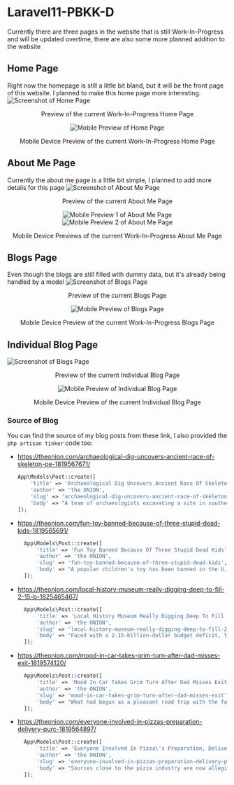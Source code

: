 # Laravel11-PBKK-D
Currently there are three pages in the website that is still Work-In-Progress and will be updated overtime, there are also some more planned addition to the website
## Home Page
Right now the homepage is still a little bit bland, but it will be the front page of this website. I planned to make this home page more interesting.
![Screenshot of Home Page](https://github.com/user-attachments/assets/663fdf06-0c31-4572-8f28-01006dc06341)

<p align="center"> Preview of the current Work-In-Progress Home Page </p>  

<p align="center">
    <img src="https://github.com/user-attachments/assets/1ab80db7-29e7-4062-908e-e0e180ec2d8c" alt="Mobile Preview of Home Page">
</p>
<p align="center"> Mobile Device Preview of the current Work-In-Progress Home Page </p>



## About Me Page
Currently the about me page is a little bit simple, I planned to add more details for this page
![Screenshot of About Me Page](https://github.com/user-attachments/assets/af62dc46-3e28-4143-af16-58780e2066bc)

<p align="center"> Preview of the current About Me Page </p>  

<p align="center">
    <img src="https://github.com/user-attachments/assets/26811763-f376-4262-969c-81e8aa0dd1ca" alt="Mobile Preview 1 of About Me Page">
    <img src="https://github.com/user-attachments/assets/77a15e72-c666-4ef8-a208-4359696a0cd8" alt="Mobile Preview 2 of About Me Page">
</p>
<p align="center"> Mobile Device Previews of the current Work-In-Progress About Me Page </p>

## Blogs Page
Even though the blogs are still filled with dummy data, but it's already being handled by a model
![Screenshot of Blogs Page](https://github.com/user-attachments/assets/4fd937be-75fc-489c-b30e-8be1d662e13a)

<p align="center"> Preview of the current Blogs Page </p>  

<p align="center">
    <img src="https://github.com/user-attachments/assets/dddad700-8ce1-431c-ac07-fac3004d5c9a" alt="Mobile Preview of Blogs Page">
</p>
<p align="center"> Mobile Device Preview of the current Work-In-Progress Blogs Page </p>

## Individual Blog Page
![Screenshot of Blogs Page](https://github.com/user-attachments/assets/5043e979-14bd-48f7-b9c1-dad37182a843)

<p align="center"> Preview of the current Individual Blog Page </p>  

<p align="center">
    <img src="https://github.com/user-attachments/assets/574b744c-3a52-49eb-abff-7b679257d1a4" alt="Mobile Preview of Individual Blog Page">
</p>
<p align="center"> Mobile Device Preview of the current Individual Blog Page </p>

### Source of Blog
You can find the source of my blog posts from these link, I also provided the `php artisan tinker` code too:
- https://theonion.com/archaeological-dig-uncovers-ancient-race-of-skeleton-pe-1819567671/
    ```php
    App\Models\Post::create([
        'title' => 'Archaeological Dig Uncovers Ancient Race Of Skeleton People',
        'author' => 'the ONION',
        'slug' => 'archaeological-dig-uncovers-ancient-race-of-skeleton-people',
        'body' => "A team of archaeologists excavating a site in southern Peru has discovered the remains of a previously unknown ancient civilization, believed to have populated the region for thousands of years. The civilization, which researchers have tentatively dubbed the 'Skeleton People', were apparently skilled in the arts of stone carving and pottery, though their most enduring legacy appears to be their rather strange physical makeup. \n\n\"We've never seen anything like it,\" said lead archaeologist Dr. Maria Rodriguez. \"They were, quite literally, made entirely of bone. No flesh, no organs, just bone.\" \n\nRodriguez explained that the Skeleton People's bone structure was highly complex, with intricate systems of joints and ligaments that allowed them to walk, talk, and even perform intricate dances. \"They were very advanced for their time,\" she said. \"They had a sophisticated understanding of anatomy, and they were clearly very adept at sculpting and fashioning bone.\" \n\nRodriguez added that the Skeleton People's culture seemed to be heavily influenced by their skeletal form. \"Their art often featured bone motifs, and their religious beliefs appear to have centered around the concept of the human skeleton.\" \n\nThe discovery has sent shockwaves through the archaeological community, and experts are now scrambling to learn more about the mysterious Skeleton People. \"This is a truly groundbreaking find,\" said Dr. John Smith, a leading expert on ancient civilizations. \"It challenges everything we thought we knew about human evolution and the origins of civilization.\" \n\n\"I mean, what kind of crazy, weird world did they live in?\" said Smith. \"Did they live in a giant, bone-filled cathedral? Was there a Skeleton King? Did they have skeleton wars? We're just scratching the surface here.\" \n\nWhile the Skeleton People's civilization ultimately collapsed for reasons that remain unclear, their bones will continue to be studied and analyzed for years to come, providing valuable insights into the history of our planet. \n\n\"It's going to be a long, strange trip,\" said Smith. \"But it's going to be a fascinating one.\"",
    ]);
    ```
- https://theonion.com/fun-toy-banned-because-of-three-stupid-dead-kids-1819565691/
  ```php
    App\Models\Post::create([
        'title' => 'Fun Toy Banned Because Of Three Stupid Dead Kids',
        'author' => 'the ONION',
        'slug' => 'fun-toy-banned-because-of-three-stupid-dead-kids',
        'body' => "A popular children's toy has been banned in the U.S. after three young children died while playing with it. \n\nThe toy, known as the \"Fun Time Fun-O-Matic 5000\", is a plastic toy that resembles a large, colorful ball with various moving parts and flashing lights. While the toy is marketed as a fun and educational way for children to learn about shapes, colors, and numbers, it has been criticized for its lack of safety features, particularly its sharp edges and small, easily removable parts. \n\nThe three children, ages 3, 4, and 5, died within a week of each other, all after choking on small pieces of the toy that they had dislodged and swallowed. \n\n\"This is a tragedy,\" said Dr. Susan Jones, a pediatric specialist. \"The Fun Time Fun-O-Matic 5000 is a dangerous toy that should never have been sold to children. The manufacturer has a responsibility to ensure that their products are safe for children, and they have failed to do so.\" \n\nFollowing the deaths, the U.S. Consumer Product Safety Commission issued a recall for the Fun Time Fun-O-Matic 5000 and urged parents to dispose of the toy immediately. \n\nThe toy manufacturer, Fun Time Toys, has issued a statement expressing their condolences to the families of the deceased children and claiming that they are committed to ensuring the safety of their products. They have also announced that they will be conducting a full investigation into the matter. \n\nThe deaths of the three children have sparked a nationwide debate about the safety of toys and the role of toy manufacturers in protecting children. \"This is a wake-up call for all of us,\" said Jones. \"Parents need to be vigilant and make sure that the toys their children are playing with are safe.\" \n\nIn the meantime, many parents have begun removing all toys from their homes, opting instead to entertain their children with more traditional forms of play, such as board games and outdoor activities. \"It's just not worth the risk,\" said one parent. \"I'm not going to risk my child's life for some cheap plastic toy.\"",
    ]);
    ```

- https://theonion.com/local-history-museum-really-digging-deep-to-fill-2-15-b-1825465467/
  ```php
    App\Models\Post::create([
        'title' => 'Local History Museum Really Digging Deep To Fill 2 15-By-20-Foot Rooms',
        'author' => 'the ONION',
        'slug' => 'local-history-museum-really-digging-deep-to-fill-2-15-by-20-foot-rooms',
        'body' => "Faced with a 2.15-billion-dollar budget deficit, the local history museum announced its plans to \"really dig deep\" to fill the gap. \n\n\"We're going to unearth some new exhibits, you could say,\" said museum curator Dr. John Smith, whose voice cracked with fatigue as he read a statement to the museum's board of directors. \"We're talking about digging up some of the city's most cherished artifacts, some of the most valuable pieces in our collection. It's gonna be a lot of work, but it's gonna be worth it.\" \n\nSmith explained that the museum's budget has been steadily declining in recent years, due in part to a decrease in donations and a decline in visitor numbers. \"People just aren't interested in history like they used to be,\" said Smith. \"They're too busy with their phones and their social media.\" \n\nIn an attempt to attract new visitors and generate revenue, the museum has decided to dig up some of its most valuable artifacts, including a collection of Civil War-era muskets, a 19th-century horse-drawn carriage, and a rare collection of Native American arrowheads. \n\n\"These items are priceless,\" said Smith. \"But we have to do what we have to do to keep the doors open. We're going to be very careful, of course, and we'll be using the best experts in the field.\" \n\nHowever, some critics have raised concerns about the museum's decision to dig up its artifacts. \"This is a terrible idea,\" said Dr. Mary Jones, a local historian. \"These artifacts are part of our city's heritage. They should be preserved for future generations, not dug up and sold off.\" \n\nSmith, however, remains confident that the museum's plan will be successful. \"We're going to make this work,\" he said. \"We're going to find a way to keep the museum alive and well.\" \n\nThe museum's board of directors is scheduled to vote on the plan next week.",
    ]);
    ```
- https://theonion.com/mood-in-car-takes-grim-turn-after-dad-misses-exit-1819574120/
  ```php
	App\Models\Post::create([
    	'title' => 'Mood In Car Takes Grim Turn After Dad Misses Exit',
    	'author' => 'the ONION',
   	    'slug' => 'mood-in-car-takes-grim-turn-after-dad-misses-exit',
    	'body' => "What had begun as a pleasant road trip with the family quickly took a dark turn when the father of the 	group, 42-year-old Mark Jackson, missed his exit on the highway. \n\n\"Guys, I think we missed it,\" Jackson said, as his wife, Sarah, and their two children, 12-year-old Emily and 10-year-old Thomas, stared out the window. \n\nThe mood in the car, which had been lighthearted and full of laughter just moments before, suddenly turned tense. Emily, who had been humming along to a song on the radio, stopped abruptly. Thomas, who had been playing a game on his phone, put it away and stared out the window, his face now etched with worry. Sarah, who had been chatting with her husband, fell silent, her eyes fixed on the road ahead. \n\n\"It's okay, honey, it's just an exit,\" said Sarah, trying to soothe her husband's obvious anxiety. \"We'll just take the next one.\" \n\nJackson, however, was not so easily calmed. \"No, it's not just an exit,\" he said, his voice rising in pitch. \"It's the exit we were supposed to take. And now we're going to have to drive for another 20 minutes to get back there.\" \n\nThe silence in the car intensified as Jackson continued to rant about his mistake, his frustration growing with each passing second. \n\n\"It's going to be a long, unpleasant ride back,\" said Sarah, her voice barely above a whisper. \"Maybe we should just turn around and go back home.\" \n\n\"No, we're not going home,\" Jackson said, his voice now a menacing growl. \"We're going to finish this trip. We're going to go where we were supposed to go, even if it means driving for another hour.\" \n\nThe car continued on its journey, the mood as dark and oppressive as the stormy clouds gathering overhead.",
	]);
    ```
- https://theonion.com/everyone-involved-in-pizzas-preparation-delivery-purc-1819564897/
  ```php
    App\Models\Post::create([
        'title' => 'Everyone Involved In Pizza\'s Preparation, Delivery, Purchase Extremely High',
        'author' => 'the ONION',
        'slug' => 'everyone-involved-in-pizzas-preparation-delivery-purchase-extremly-high',
        'body' => "Sources close to the pizza industry are now alleging a wide-ranging, long-standing conspiracy involving nearly everyone in the pizza supply chain, from farmhands to delivery drivers to customers themselves. \n\n\"It's more than just a conspiracy, it's a lifestyle, a way of life,\" said one source, who spoke on the condition of anonymity for fear of reprisal from the Pizza Conspiracy. \"It's everywhere, it's always been everywhere. We're all in it, and we're all complicit.\" \n\nThe Pizza Conspiracy, as it's being called, is alleged to have its roots in the early days of pizza-making, dating back to the 18th century. It is thought to have been orchestrated by a secret society of pizza makers, known only as the \"Dough Boys,\" who sought to control the world's pizza supply and, by extension, the world's food supply. \n\n\"The Dough Boys have been manipulating the pizza industry for centuries,\" said the source. \"They control the price of flour, the quality of tomatoes, the amount of cheese on every pie. They've been profiting off of our love of pizza for generations.\" \n\nAccording to the source, the Pizza Conspiracy is a complex network of individuals, businesses, and institutions, all working in unison to maintain control over the pizza industry. The source claims that the conspiracy goes far beyond the simple act of making and selling pizza. \n\n\"It's about manipulating the public, controlling the food supply, and generating profit,\" said the source. \"They're using pizza as a weapon, a tool of control. And we're all being played.\" \n\nThe Pizza Conspiracy is a major story, with the potential to change the way we think about food and the world around us. But it's also a very dangerous story, one that could potentially lead to violence and unrest if the truth is revealed. \n\n\"We're talking about a global conspiracy here, folks,\" said the source. \"It's bigger than we can imagine. And it's time to wake up.\"",
    ]);
    ```
